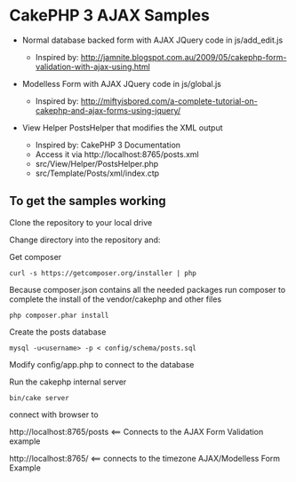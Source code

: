 # CakePHP 3 AJAX Samples

* Normal database backed form with AJAX JQuery code in js/add_edit.js
   	* Inspired by: http://jamnite.blogspot.com.au/2009/05/cakephp-form-validation-with-ajax-using.html

* Modelless Form with AJAX JQuery code in js/global.js
	* Inspired by: http://miftyisbored.com/a-complete-tutorial-on-cakephp-and-ajax-forms-using-jquery/ 

* View Helper PostsHelper that modifies the XML output
	* Inspired by: CakePHP 3 Documentation
	* Access it via http://localhost:8765/posts.xml
	* src/View/Helper/PostsHelper.php
	* src/Template/Posts/xml/index.ctp

## To get the samples working

Clone the repository to your local drive

Change directory into the repository and:

Get composer

	curl -s https://getcomposer.org/installer | php

Because composer.json contains all the needed packages run composer to complete the install of the vendor/cakephp and other files

	php composer.phar install

Create the posts database 

	mysql -u<username> -p < config/schema/posts.sql

Modify config/app.php to connect to the database

Run the cakephp internal server

	bin/cake server

connect with browser to 

http://localhost:8765/posts <== Connects to the AJAX Form Validation example

http://localhost:8765/ <== connects to the timezone AJAX/Modelless Form Example
